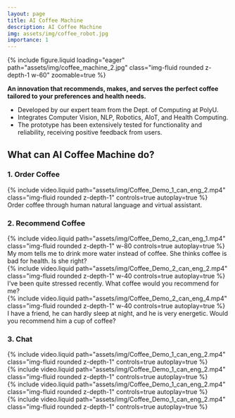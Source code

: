 ```yaml
---
layout: page
title: AI Coffee Machine
description: AI Coffee Machine
img: assets/img/coffee_robot.jpg
importance: 1
---
```



<div class="row mt-3">
    <div class="col-sm mt-3 mt-md-0">
        {% include figure.liquid loading="eager" path="assets/img/coffee_machine_2.jpg" class="img-fluid rounded z-depth-1 w-60" zoomable=true %}
    </div>
</div>

**An innovation that recommends, makes, and serves the perfect coffee tailored to your preferences and health needs.**
- Developed by our expert team from the Dept. of Computing at PolyU.
- Integrates Computer Vision, NLP, Robotics, AIoT, and Health Computing. 
- The prototype has been extensively tested for functionality and reliability, receiving positive feedback from users. 


## What can AI Coffee Machine do?

### 1. Order Coffee

<div class="row mt-3">
    <div class="col-sm mt-3 mt-md-0">
        {% include video.liquid path="assets/img/Coffee_Demo_1_can_eng_2.mp4" class="img-fluid rounded z-depth-1" controls=true autoplay=true %}
    </div>
</div>
<div class="caption">
    Order coffee through human natural language and virtual assistant.
</div>

### 2. Recommend Coffee

<div class="row mt-3">
    <div class="col-sm mt-3 mt-md-0">
        {% include video.liquid path="assets/img/Coffee_Demo_2_can_eng_1.mp4" class="img-fluid rounded z-depth-1" w-80 controls=true autoplay=true %}
        <div class="caption">
            My mom tells me to drink more water instead of coffee. She thinks coffee is bad for health. Is she right?
        </div>
    </div>
</div>


<div class="row mt-3">
    <div class="col-sm mt-3 mt-md-0">
        {% include video.liquid path="assets/img/Coffee_Demo_2_can_eng_2.mp4" class="img-fluid rounded z-depth-1" w-40 controls=true autoplay=true %}
        <div class="caption">
            I’ve been quite stressed recently. What coffee would you recommend for me?
        </div>
    </div>
    <div class="col-sm mt-3 mt-md-0">
        {% include video.liquid path="assets/img/Coffee_Demo_2_can_eng_4.mp4" class="img-fluid rounded z-depth-1" w-40 controls=true autoplay=true %}
        <div class="caption">
            I have a friend, he can hardly sleep at night, and he is very energetic. Would you recommend him a cup of coffee?
        </div>
    </div>
</div>



### 3. Chat

<div class="row mt-3">
    <div class="col-sm mt-3 mt-md-0">
        {% include video.liquid path="assets/img/Coffee_Demo_1_can_eng_2.mp4" class="img-fluid rounded z-depth-1" controls=true autoplay=true %}
    </div>
    <div class="col-sm mt-3 mt-md-0">
        {% include video.liquid path="assets/img/Coffee_Demo_1_can_eng_2.mp4" class="img-fluid rounded z-depth-1" controls=true autoplay=true %}
    </div>
</div>

<div class="row mt-3">
    <div class="col-sm mt-3 mt-md-0">
        {% include video.liquid path="assets/img/Coffee_Demo_1_can_eng_2.mp4" class="img-fluid rounded z-depth-1" controls=true autoplay=true %}
    </div>
    <div class="col-sm mt-3 mt-md-0">
        {% include video.liquid path="assets/img/Coffee_Demo_1_can_eng_2.mp4" class="img-fluid rounded z-depth-1" controls=true autoplay=true %}
    </div>
</div>
